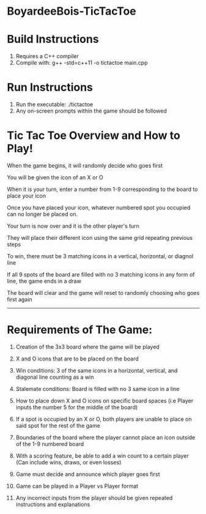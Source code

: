 # BoyardeeBois-TicTacToe
# Build Instructions
1. Requires a C++ compiler
2. Compile with: g++ -std=c++11 -o tictactoe main.cpp

# Run Instructions
1. Run the executable: ./tictactoe
2. Any on-screen prompts within the game should be followed

# Tic Tac Toe Overview and How to Play!

When the game begins, it will randomly decide who goes first

You will be given the icon of an X or O

When it is your turn, enter a number from 1-9 corresponding to the board to place your icon

Once you have placed your icon, whatever numbered spot you occupied can no longer be placed on.

Your turn is now over and it is the other player's turn

They will place their different icon using the same grid repeating previous steps

To win, there must be 3 matching icons in a vertical, horizontal, or diagnol line

If all 9 spots of the board are filled with no 3 matching icons in any form of line, the game ends in a draw

The board will clear and the game will reset to randomly choosing who goes first again

_____________________________________________________________________________________________

# Requirements of The Game:

1. Creation of the 3x3 board where the game will be played

2. X and O icons that are to be placed on the board

3. Win conditions: 3 of the same icons in a horizontal, vertical, and diagonal line counting as a win

4. Stalemate conditions: Board is filled with no 3 same icon in a line

5. How to place down X and O icons on specific board spaces (i.e Player inputs the number 5 for the middle of the board)

6. If a spot is occupied by an X or O, both players are unable to place on said spot for the rest of the game

7. Boundaries of the board where the player cannot place an icon outside of the 1-9 numbered board

8. With a scoring feature, be able to add a win count to a certain player (Can include wins, draws, or even losses)

9. Game must decide and announce which player goes first

10. Game can be played in a Player vs Player format

11. Any incorrect inputs from the player should be given repeated instructions and explanations
